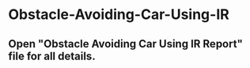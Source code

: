 # Obstacle-Avoiding-Car-Using-IR

## Open "Obstacle Avoiding Car Using IR Report" file for all details.
